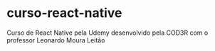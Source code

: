 # curso-react-native
Curso de React Native pela Udemy desenvolvido pela COD3R com o professor Leonardo Moura Leitão
